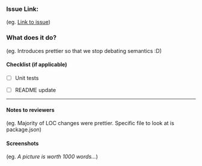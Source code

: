 ### Issue Link:
(eg. [Link to issue](https://www.google.com))

### What does it do?
(eg. Introduces prettier so that we stop debating semantics :D)

#### Checklist (if applicable)
- [ ] Unit tests
- [ ] README update


---

#### Notes to reviewers
(eg. Majority of LOC changes were prettier. Specific file to look at is package.json)

#### Screenshots 
(eg. _A picture is worth 1000 words..._)
